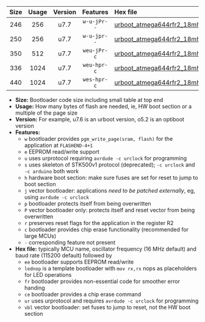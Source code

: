 |Size|Usage|Version|Features|Hex file|
|:-:|:-:|:-:|:-:|:--|
|246|256|u7.7|`w-u-jPr--`|[urboot_atmega644rfr2_18mhz432_230400bps_lednop_ur_vbl.hex](https://raw.githubusercontent.com/stefanrueger/urboot.hex/main/mcus/atmega644rfr2/fcpu_18mhz432/230400_bps/urboot_atmega644rfr2_18mhz432_230400bps_lednop_ur_vbl.hex)|
|250|256|u7.7|`w-u-jpr--`|[urboot_atmega644rfr2_18mhz432_230400bps_lednop_fr_ur_vbl.hex](https://raw.githubusercontent.com/stefanrueger/urboot.hex/main/mcus/atmega644rfr2/fcpu_18mhz432/230400_bps/urboot_atmega644rfr2_18mhz432_230400bps_lednop_fr_ur_vbl.hex)|
|350|512|u7.7|`weu-jPr-c`|[urboot_atmega644rfr2_18mhz432_230400bps_ee_lednop_fr_ce_ur_vbl.hex](https://raw.githubusercontent.com/stefanrueger/urboot.hex/main/mcus/atmega644rfr2/fcpu_18mhz432/230400_bps/urboot_atmega644rfr2_18mhz432_230400bps_ee_lednop_fr_ce_ur_vbl.hex)|
|336|1024|u7.7|`weu-hpr-c`|[urboot_atmega644rfr2_18mhz432_230400bps_ee_lednop_fr_ce_ur.hex](https://raw.githubusercontent.com/stefanrueger/urboot.hex/main/mcus/atmega644rfr2/fcpu_18mhz432/230400_bps/urboot_atmega644rfr2_18mhz432_230400bps_ee_lednop_fr_ce_ur.hex)|
|440|1024|u7.7|`wes-hpr-c`|[urboot_atmega644rfr2_18mhz432_230400bps_ee_lednop_fr_ce.hex](https://raw.githubusercontent.com/stefanrueger/urboot.hex/main/mcus/atmega644rfr2/fcpu_18mhz432/230400_bps/urboot_atmega644rfr2_18mhz432_230400bps_ee_lednop_fr_ce.hex)|

- **Size:** Bootloader code size including small table at top end
- **Usage:** How many bytes of flash are needed, ie, HW boot section or a multiple of the page size
- **Version:** For example, u7.6 is an urboot version, o5.2 is an optiboot version
- **Features:**
  + `w` bootloader provides `pgm_write_page(sram, flash)` for the application at `FLASHEND-4+1`
  + `e` EEPROM read/write support
  + `u` uses urprotocol requiring `avrdude -c urclock` for programming
  + `s` uses skeleton of STK500v1 protocol (deprecated); `-c urclock` and `-c arduino` both work
  + `h` hardware boot section: make sure fuses are set for reset to jump to boot section
  + `j` vector bootloader: applications *need to be patched externally*, eg, using `avrdude -c urclock`
  + `p` bootloader protects itself from being overwritten
  + `P` vector bootloader only: protects itself and reset vector from being overwritten
  + `r` preserves reset flags for the application in the register R2
  + `c` bootloader provides chip erase functionality (recommended for large MCUs)
  + `-` corresponding feature not present
- **Hex file:** typically MCU name, oscillator frequency (16 MHz default) and baud rate (115200 default) followed by
  + `ee` bootloader supports EEPROM read/write
  + `lednop` is a template bootloader with `mov rx,rx` nops as placeholders for LED operations
  + `fr` bootloader provides non-essential code for smoother error handing
  + `ce` bootloader provides a chip erase command
  + `ur` uses urprotocol and requires `avrdude -c urclock` for programming
  + `vbl` vector bootloader: set fuses to jump to reset, not the HW boot section
